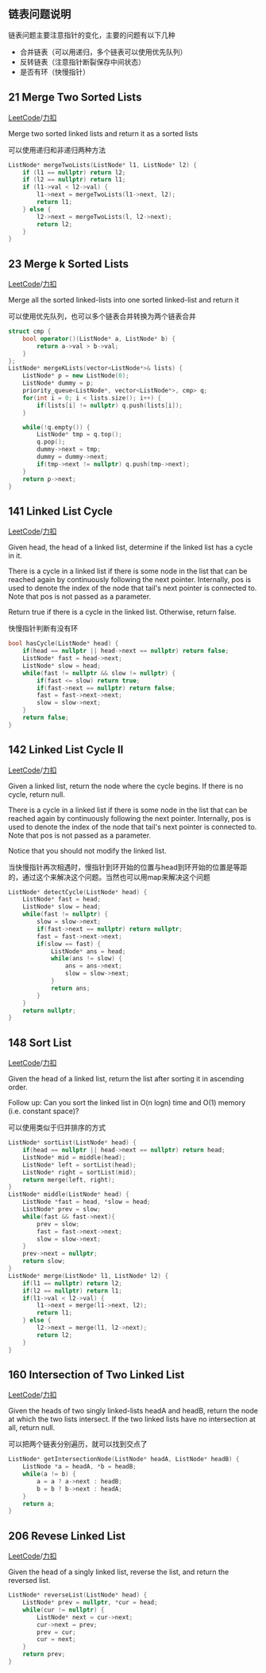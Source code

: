 链表问题说明
-----------------------
链表问题主要注意指针的变化，主要的问题有以下几种

- 合并链表（可以用递归，多个链表可以使用优先队列）
- 反转链表（注意指针断裂保存中间状态）
- 是否有环（快慢指针）


21 Merge Two Sorted Lists
-----------------------
[LeetCode](https://leetcode.com/problems/merge-two-sorted-lists)/[力扣](https://leetcode-cn.com/problems/merge-two-sorted-lists)

Merge two sorted linked lists and return it as a sorted lists

可以使用递归和非递归两种方法
```c++
ListNode* mergeTwoLists(ListNode* l1, ListNode* l2) {
    if (l1 == nullptr) return l2;
    if (l2 == nullptr) return l1;
    if (l1->val < l2->val) {
        l1->next = mergeTwoLists(l1->next, l2);
        return l1;
    } else {
        l2->next = mergeTwoLists(l, l2->next);
        return l2;
    }
}
```

23 Merge k Sorted Lists
----------------------
[LeetCode](https://leetcode.com/problems/merge-k-sorted-lists)/[力扣](https://leetcode-cn.com/problems/merge-k-sorted-lists)

Merge all the sorted linked-lists into one sorted linked-list and return it

可以使用优先队列，也可以多个链表合并转换为两个链表合并

```c++
struct cmp {
    bool operator()(ListNode* a, ListNode* b) {
        return a->val > b->val;
    }
};
ListNode* mergeKLists(vector<ListNode*>& lists) {
    ListNode* p = new ListNode(0);
    ListNode* dummy = p;
    priority_queue<ListNode*, vector<ListNode*>, cmp> q;
    for(int i = 0; i < lists.size(); i++) {
        if(lists[i] != nullptr) q.push(lists[i]);
    }

    while(!q.empty()) {
        ListNode* tmp = q.top();
        q.pop();
        dummy->next = tmp;
        dummy = dummy->next;
        if(tmp->next != nullptr) q.push(tmp->next);
    }
    return p->next;
}
```

141 Linked List Cycle
---------------
[LeetCode](https://leetcode.com/problems/linked-list-cycle)/[力扣](https://leetcode-cn.com/problems/linked-list-cycle)

Given head, the head of a linked list, determine if the linked list has a cycle in it. 

There is a cycle in a linked list if there is some node in the list that can be reached again by continuously following the next pointer. Internally, pos is used to denote the index of the node that tail's next pointer is connected to. Note that pos is not passed as a parameter. 

Return true if there is a cycle in the linked list. Otherwise, return false. 

快慢指针判断有没有环

```c++
bool hasCycle(ListNode* head) {
    if(head == nullptr || head->next == nullptr) return false;
    ListNode* fast = head->next;
    ListNode* slow = head;
    while(fast != nullptr && slow != nullptr) {
        if(fast <= slow) return true;
        if(fast->next == nullptr) return false;
        fast = fast->next->next;
        slow = slow->next;
    }
    return false;
}
```

142 Linked List Cycle II
-----------------
[LeetCode](https://leetcode.com/problems/linked-list-cycle-ii)/[力扣](https://leetcode-cn.com/problems/linked-list-cycle-ii)

Given a linked list, return the node where the cycle begins. If there is no cycle, return null. 

There is a cycle in a linked list if there is some node in the list that can be reached again by continuously following the next pointer. Internally, pos is used to denote the index of the node that tail's next pointer is connected to. Note that pos is not passed as a parameter. 

Notice that you should not modify the linked list. 

当快慢指针再次相遇时，慢指针到环开始的位置与head到环开始的位置是等距的，通过这个来解决这个问题。当然也可以用map来解决这个问题

```c++
ListNode* detectCycle(ListNode* head) {
    ListNode* fast = head;
    ListNode* slow = head;
    while(fast != nullptr) {
        slow = slow->next;
        if(fast->next == nullptr) return nullptr;
        fast = fast->next->next;
        if(slow == fast) {
            ListNode* ans = head;
            while(ans != slow) {
                ans = ans->next;
                slow = slow->next;
            }
            return ans;
        }
    }
    return nullptr;
}
```

148 Sort List
-----------------
[LeetCode](https://leetcode.com/problems/sort-list)/[力扣](https://leetcode-cn.com/problems/sort-list)

Given the head of a linked list, return the list after sorting it in ascending order. 

Follow up: Can you sort the linked list in O(n logn) time and O(1) memory (i.e. constant space)? 

可以使用类似于归并排序的方式

```c++
ListNode* sortList(ListNode* head) {
    if(head == nullptr || head->next == nullptr) return head;
    ListNode* mid = middle(head);
    ListNode* left = sortList(head);
    ListNode* right = sortList(mid);
    return merge(left, right);
}
ListNode* middle(ListNode* head) {
    ListNode *fast = head, *slow = head;
    ListNode* prev = slow;
    while(fast && fast->next){
        prev = slow;
        fast = fast->next->next;
        slow = slow->next;
    }
    prev->next = nullptr;
    return slow;
}
ListNode* merge(ListNode* l1, ListNode* l2) {
    if(l1 == nullptr) return l2;
    if(l2 == nullptr) return l1;
    if(l1->val < l2->val) {
        l1->next = merge(l1->next, l2);
        return l1;
    } else {
        l2->next = merge(l1, l2->next);
        return l2;
    }
}
```

160 Intersection of Two Linked List
--------------------
[LeetCode](https://leetcode.com/intersection-of-two-linked-list)/[力扣](https://leetcode-cn.com/problems/intersection-of-two-linked-list)

Given the heads of two singly linked-lists headA and headB, return the node at which the two lists intersect. If the two linked lists have no intersection at all, return null. 

可以把两个链表分别遍历，就可以找到交点了

```c++
ListNode* getIntersectionNode(ListNode* headA, ListNode* headB) {
    ListNode *a = headA, *b = headB;
    while(a != b) {
        a = a ? a->next : headB;
        b = b ? b->next : headA;
    }
    return a;
}
```

206 Revese Linked List
-----------------
[LeetCode](https://leetcode.com/reverse-linked-list)/[力扣](https://leetcode-cn.com/problems/reverse-linked-list)

Given the head of a singly linked list, reverse the list, and return the reversed list. 

```c++
ListNode* reverseList(ListNode* head) {
    ListNode* prev = nullptr, *cur = head;
    while(cur != nullptr) {
        ListNode* next = cur->next;
        cur->next = prev;
        prev = cur;
        cur = next;
    }
    return prev;
}
```
